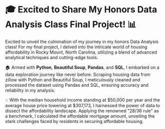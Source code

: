 # 🎓 Excited to Share My Honors Data Analysis Class Final Project! 📊

Excited to unveil the culmination of my journey in my honors Data Analysis class! For my final project, I delved into the intricate world of housing affordability in Rocky Mount, North Carolina, utilizing a blend of advanced analytical techniques and cutting-edge tools.

🏠 Armed with **Python**, **Beautiful Soup**, **Pandas**, and **SQL**, I embarked on a data exploration journey like never before. Scraping housing data from zillow with Python and Beautiful Soup, I meticulously cleaned and processed the dataset using Pandas and SQL, ensuring accuracy and reliability in my analysis.

💡 With the median household income standing at $50,000 per year and the average house price towering at $307,173, I harnessed the power of data to dissect the affordability landscape. Applying the renowned "28/36 rule" as a benchmark, I calculated the affordable mortgage amount, unveiling the stark challenges faced by residents in securing affordable housing.
